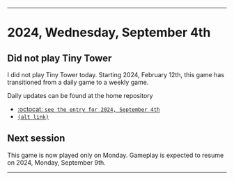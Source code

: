 
***

# 2024, Wednesday, September 4th

## Did not play Tiny Tower

<!-- TODO: For each weekly entry, make sure the date is correct. The day of the week should be modified in 4 places !-->

I did not play Tiny Tower today. Starting 2024, February 12th, this game has transitioned from a daily game to a weekly game.

Daily updates can be found at the home repository

- [:octocat: `see the entry for 2024, September 4th`](https://github.com/seanpm2001/SeansLifeArchive_Images_TinyTower/tree/master/tiny%20tower/2024/09_September/04/) 
- [`(alt link)`](/tiny%20tower/2024/09_September/04/)

## Next session

This game is now played only on Monday. Gameplay is expected to resume on 2024, Monday, September 9th.

***
